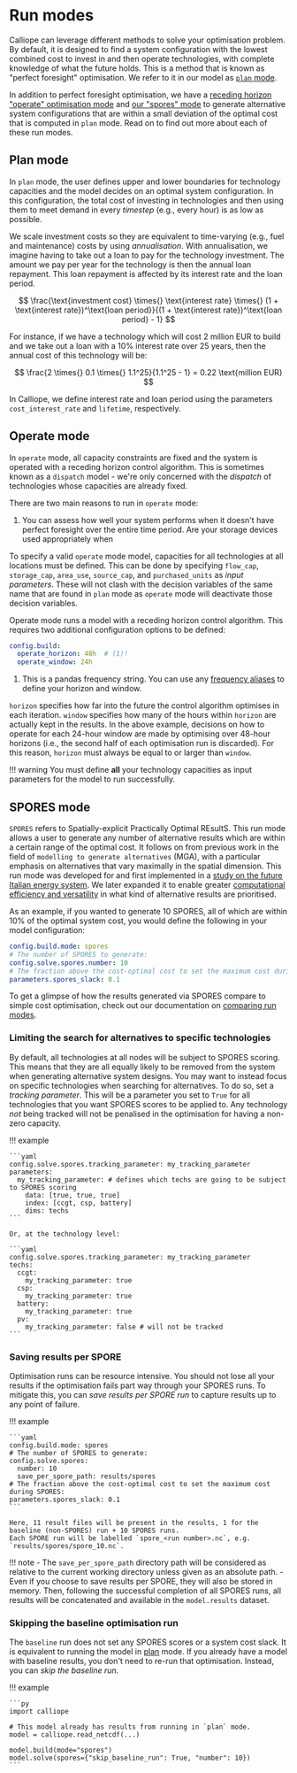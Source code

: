 # Run modes

Calliope can leverage different methods to solve your optimisation problem.
By default, it is designed to find a system configuration with the lowest combined cost to invest in and then operate technologies, with complete knowledge of what the future holds.
This is a method that is known as "perfect foresight" optimisation.
We refer to it in our model as [`plan` mode](../advanced/mode.md#plan-mode).

In addition to perfect foresight optimisation, we have a [receding horizon "operate" optimisation mode](../advanced/mode.md#operate-mode) and [our "spores" mode](../advanced/mode.md#spores-mode) to generate alternative system configurations that are within a small deviation of the optimal cost that is computed in `plan` mode. Read on to find out more about each of these run modes.

## Plan mode

In `plan` mode, the user defines upper and lower boundaries for technology capacities and the model decides on an optimal system configuration.
In this configuration, the total cost of investing in technologies and then using them to meet demand in every _timestep_ (e.g., every hour) is as low as possible.

We scale investment costs so they are equivalent to time-varying (e.g., fuel and maintenance) costs by using _annualisation_.
With annualisation, we imagine having to take out a loan to pay for the technology investment.
The amount we pay per year for the technology is then the annual loan repayment.
This loan repayment is affected by its interest rate and the loan period.

$$
\frac{\text{investment cost} \times{} \text{interest rate} \times{} (1 + \text{interest rate})^\text{loan period}}{(1 + \text{interest rate})^\text{loan period} - 1}
$$

For instance, if we have a technology which will cost 2 million EUR to build and we take out a loan with a 10% interest rate over 25 years, then the annual cost of this technology will be:

$$
\frac{2 \times{} 0.1 \times{} 1.1^25}{1.1^25 - 1} = 0.22 \text{million EUR}
$$

In Calliope, we define interest rate and loan period using the parameters `cost_interest_rate` and `lifetime`, respectively.

## Operate mode

In `operate` mode, all capacity constraints are fixed and the system is operated with a receding horizon control algorithm.
This is sometimes known as a `dispatch` model - we're only concerned with the _dispatch_ of technologies whose capacities are already fixed.

There are two main reasons to run in `operate` mode:

1. You can assess how well your system performs when it doesn't have perfect foresight over the entire time period.
Are your storage devices used appropriately when

To specify a valid `operate` mode model, capacities for all technologies at all locations must be defined.
This can be done by specifying `flow_cap`, `storage_cap`, `area_use`, `source_cap`, and `purchased_units` as _input parameters_.
These will not clash with the decision variables of the same name that are found in `plan` mode as `operate` mode will deactivate those decision variables.

Operate mode runs a model with a receding horizon control algorithm.
This requires two additional configuration options to be defined:

```yaml
config.build:
  operate_horizon: 48h  # (1)!
  operate_window: 24h
```

1. This is a pandas frequency string.
You can use any [frequency aliases](https://pandas.pydata.org/docs/user_guide/timeseries.html#offset-aliases) to define your horizon and window.

`horizon` specifies how far into the future the control algorithm optimises in each iteration.
`window` specifies how many of the hours within `horizon` are actually kept in the results.
In the above example, decisions on how to operate for each 24-hour window are made by optimising over 48-hour horizons (i.e., the second half of each optimisation run is discarded).
For this reason, `horizon` must always be equal to or larger than `window`.

!!! warning
    You must define **all** your technology capacities as input parameters for the model to run successfully.

## SPORES mode

`SPORES` refers to Spatially-explicit Practically Optimal REsultS.
This run mode allows a user to generate any number of alternative results which are within a certain range of the optimal cost.
It follows on from previous work in the field of `modelling to generate alternatives` (MGA), with a particular emphasis on alternatives that vary maximally in the spatial dimension.
This run mode was developed for and first implemented in a [study on the future Italian energy system](https://doi.org/10.1016/j.joule.2020.08.002). We later expanded it to enable greater [computational efficiency and versatility](https://doi.org/10.1016/j.apenergy.2023.121002) in what kind of alternative results are prioritised.

As an example, if you wanted to generate 10 SPORES, all of which are within 10% of the optimal system cost, you would define the following in your model configuration:

```yaml
config.build.mode: spores
# The number of SPORES to generate:
config.solve.spores.number: 10
# The fraction above the cost-optimal cost to set the maximum cost during SPORES:
parameters.spores_slack: 0.1
```

To get a glimpse of how the results generated via SPORES compare to simple cost optimisation, check out our documentation
on [comparing run modes](../examples/modes.py).

### Limiting the search for alternatives to specific technologies

By default, all technologies at all nodes will be subject to SPORES scoring.
This means that they are all equally likely to be removed from the system when generating alternative system designs.
You may want to instead focus on specific technologies when searching for alternatives.
To do so, set a _tracking parameter_.
This will be a parameter you set to `True` for all technologies that you want SPORES scores to be applied to.
Any technology _not_ being tracked will not be penalised in the optimisation for having a non-zero capacity.

!!! example

    ```yaml
    config.solve.spores.tracking_parameter: my_tracking_parameter
    parameters:
      my_tracking_parameter: # defines which techs are going to be subject to SPORES scoring
        data: [true, true, true]
        index: [ccgt, csp, battery]
        dims: techs
    ```

    Or, at the technology level:

    ```yaml
    config.solve.spores.tracking_parameter: my_tracking_parameter
    techs:
      ccgt:
        my_tracking_parameter: true
      csp:
        my_tracking_parameter: true
      battery:
        my_tracking_parameter: true
      pv:
        my_tracking_parameter: false # will not be tracked
    ```

### Saving results per SPORE

Optimisation runs can be resource intensive.
You should not lose all your results if the optimisation fails part way through your SPORES runs.
To mitigate this, you can _save results per SPORE run_ to capture results up to any point of failure.

!!! example

    ```yaml
    config.build.mode: spores
    # The number of SPORES to generate:
    config.solve.spores:
      number: 10
      save_per_spore_path: results/spores
    # The fraction above the cost-optimal cost to set the maximum cost during SPORES:
    parameters.spores_slack: 0.1
    ```

    Here, 11 result files will be present in the results, 1 for the baseline (non-SPORES) run + 10 SPORES runs.
    Each SPORE run will be labelled `spore_<run number>.nc`, e.g. `results/spores/spore_10.nc`.

!!! note
    - The `save_per_spore_path` directory path will be considered as relative to the current working directory unless given as an absolute path.
    - Even if you choose to save results per SPORE, they will also be stored in memory.
      Then, following the successful completion of all SPORES runs, all results will be concatenated and available in the `model.results` dataset.

### Skipping the baseline optimisation run

The `baseline` run does not set any SPORES scores or a system cost slack.
It is equivalent to running the model in [plan](#plan-mode) mode.
If you already have a model with baseline results, you don't need to re-run that optimisation.
Instead, you can _skip the baseline run_.

!!! example

    ```py
    import calliope

    # This model already has results from running in `plan` mode.
    model = calliope.read_netcdf(...)

    model.build(mode="spores")
    model.solve(spores={"skip_baseline_run": True, "number": 10})
    ```
